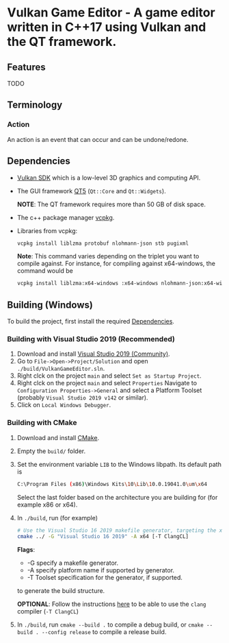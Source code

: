 Vulkan Game Editor - A game editor written in C++17 using Vulkan and the QT framework.
==================================================

## Features
TODO

## Terminology

### Action

An action is an event that can occur and can be undone/redone.

## Dependencies

- [Vulkan SDK](https://vulkan.lunarg.com/) which is a low-level 3D graphics and computing API.
- The GUI framework [QT5](https://www.qt.io/download-open-source) (`Qt::Core` and `Qt::Widgets`).

  **NOTE**: The QT framework requires more than 50 GB of disk space.
- The c++ package manager [vcpkg](https://github.com/microsoft/vcpkg).
- Libraries from vcpkg:
  ```sh
  vcpkg install liblzma protobuf nlohmann-json stb pugixml
  ```
  **Note**: This command varies depending on the triplet you want to compile against.
  For instance, for compiling against x64-windows, the command would be
  ```sh
  vcpkg install liblzma:x64-windows :x64-windows nlohmann-json:x64-windows stb:x64-windows pugixml:x64-windows
  ```

## Building (Windows)

To build the project, first install the required [Dependencies](#dependencies).

### Building with Visual Studio 2019 (Recommended)

1. Download and install [Visual Studio 2019 (Community)](https://visualstudio.microsoft.com/vs/).
2. Go to `File->Open->Project/Solution` and open `./build/VulkanGameEditor.sln`.
3. Right clck on the project `main` and select `Set as Startup Project`.
4. Right clck on the project `main` and select `Properties` Navigate to `Configuration Properties->General` and select a Platform Toolset (probably `Visual Studio 2019 v142` or similar).
5. Click on `Local Windows Debugger`.

### Building with CMake

1. Download and install [CMake](https://cmake.org/download/).
2. Empty the `build/` folder.
3. Set the environment variable `LIB` to the Windows libpath. Its default path is
    ```sh
    C:\Program Files (x86)\Windows Kits\10\Lib\10.0.19041.0\um\x64
    ```
    Select the last folder based on the architecture you are building for (for example x86 or x64).
4. In `./build`, run (for example)
    ```sh
    # Use the Visual Studio 16 2019 makefile generator, targeting the x64 platform with the ClangCL compiler.
    cmake ../ -G "Visual Studio 16 2019" -A x64 [-T ClangCL]
   ```
  
   **Flags**:
   - -G specify a makefile generator.
   - -A specify platform name if supported by generator.
   - -T Toolset specification for the generator, if supported.
   
   to generate the build structure.
   
   **OPTIONAL**: Follow the instructions [here](https://docs.microsoft.com/en-us/cpp/build/clang-support-msbuild?view=vs-2019) to be able to use the `clang` compiler (`-T ClangCL`)

5. In `./build`, run `cmake --build .` to compile a debug build, or `cmake --build . --config release` to compile a release build.
